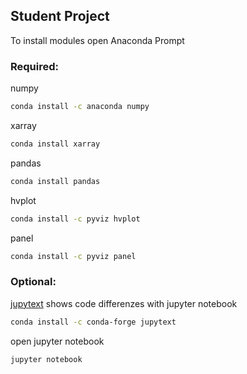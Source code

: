 ## Student Project
To install modules open Anaconda Prompt
### Required:
numpy  
```sh
conda install -c anaconda numpy
```
xarray  
```sh
conda install xarray
```
pandas
```sh
conda install pandas
```
hvplot
```sh
conda install -c pyviz hvplot
```
panel
```sh
conda install -c pyviz panel
```
### Optional:
[jupytext](https://github.com/mwouts/jupytext/blob/master/README.md) shows code differenzes with jupyter notebook
```sh
conda install -c conda-forge jupytext
```
open jupyter notebook 
```sh
jupyter notebook
```
